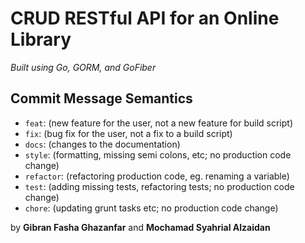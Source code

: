 # CRUD RESTful API for an Online Library
*Built using Go, GORM, and GoFiber*

## Commit Message Semantics
- `feat`: (new feature for the user, not a new feature for build script)
- `fix`: (bug fix for the user, not a fix to a build script)
- `docs`: (changes to the documentation)
- `style`: (formatting, missing semi colons, etc; no production code change)
- `refactor`: (refactoring production code, eg. renaming a variable)
- `test`: (adding missing tests, refactoring tests; no production code change)
- `chore`: (updating grunt tasks etc; no production code change)

by **Gibran Fasha Ghazanfar** and
**Mochamad Syahrial Alzaidan**
